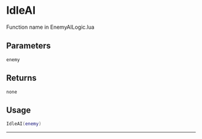# IdleAI
Function name in EnemyAILogic.lua
## Parameters
`enemy`
## Returns
`none`
## Usage
```lua
IdleAI(enemy)
```
---
